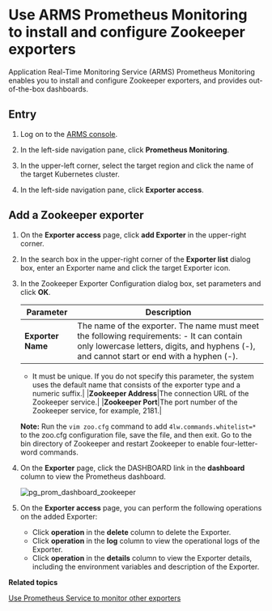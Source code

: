 # Use ARMS Prometheus Monitoring to install and configure Zookeeper exporters

Application Real-Time Monitoring Service \(ARMS\) Prometheus Monitoring enables you to install and configure Zookeeper exporters, and provides out-of-the-box dashboards.

## Entry

1.  Log on to the [ARMS console](https://arms-ap-southeast-1.console.aliyun.com/#/home).

2.  In the left-side navigation pane, click **Prometheus Monitoring**.

3.  In the upper-left corner, select the target region and click the name of the target Kubernetes cluster.

4.  In the left-side navigation pane, click **Exporter access**.


## Add a Zookeeper exporter

1.  On the **Exporter access** page, click **add Exporter** in the upper-right corner.

2.  In the search box in the upper-right corner of the **Exporter list** dialog box, enter an Exporter name and click the target Exporter icon.

3.  In the Zookeeper Exporter Configuration dialog box, set parameters and click **OK**.

    |Parameter|Description|
    |---------|-----------|
    |**Exporter Name**|The name of the exporter. The name must meet the following requirements:    -   It can contain only lowercase letters, digits, and hyphens \(-\), and cannot start or end with a hyphen \(-\).
    -   It must be unique.
If you do not specify this parameter, the system uses the default name that consists of the exporter type and a numeric suffix.|
    |**Zookeeper Address**|The connection URL of the Zookeeper service.|
    |**Zookeeper Port**|The port number of the Zookeeper service, for example, 2181.|

    **Note:** Run the `vim zoo.cfg` command to add `4lw.commands.whitelist=*` to the zoo.cfg configuration file, save the file, and then exit. Go to the bin directory of Zookeeper and restart Zookeeper to enable four-letter-word commands.

4.  On the **Exporter** page, click the DASHBOARD link in the **dashboard** column to view the Prometheus dashboard.

    ![pg_prom_dashboard_zookeeper](https://static-aliyun-doc.oss-accelerate.aliyuncs.com/assets/img/en-US/8837468061/p97548.png)

5.  On the **Exporter access** page, you can perform the following operations on the added Exporter:

    -   Click **operation** in the **delete** column to delete the Exporter.
    -   Click **operation** in the **log** column to view the operational logs of the Exporter.
    -   Click **operation** in the **details** column to view the Exporter details, including the environment variables and description of the Exporter.

**Related topics**  


[Use Prometheus Service to monitor other exporters]()


